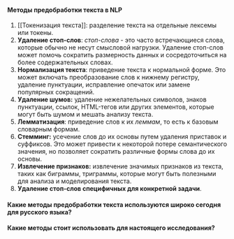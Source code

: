#### Методы предобработки текста в NLP
1. [[Токенизация текста]]: разделение текста на отдельные лексемы или токены.
2. **Удаление стоп-слов**: *стоп-слова* - это часто встречающиеся слова, которые обычно не несут смысловой нагрузки. Удаление стоп-слов может помочь сократить размерность данных и сосредоточиться на более содержательных словах.
3. **Нормализация текста**: приведение текста к нормальной форме. Это может включать преобразование слов к нижнему регистру, удаление пунктуации, исправление опечаток или замене популярных сокращений.
4. **Удаление шумов:** удаление нежелательных символов, знаков пунктуации, ссылок, HTML-тегов или других элементов, которые могут быть шумом и мешать анализу текста.
5. **Лемматизация**: приведение слов к их *леммам*, то есть к базовым словарным формам.
6. **Стемминг:** усечение слов до их основы путем удаления приставок и суффиксов. Это может привести к некоторой потере семантического значения, но позволяет сократить различные формы слова до их основы.
7. **Извлечение признаков:** извлечение значимых признаков из текста, таких как биграммы, триграммы, которые могут быть полезными для анализа и моделирования текста.
8. **Удаление стоп-слов специфичных для конкретной задачи**.

#### Какие методы предобработки текста используются широко сегодня для русского языка?

#### Какие методы стоит использовать для настоящего исследования?